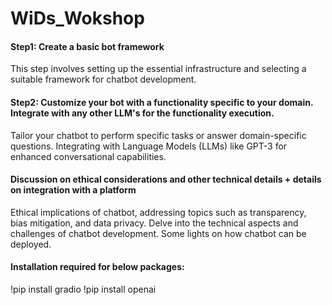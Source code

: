 # WiDs_Wokshop

####  Step1: Create a basic bot framework
This step involves setting up the essential infrastructure and selecting a suitable framework for chatbot development.
####  Step2: Customize your bot with a functionality specific to your domain. Integrate with any other LLM's for the functionality execution.
Tailor your chatbot to perform specific tasks or answer domain-specific questions. Integrating with Language Models (LLMs) like GPT-3 for enhanced conversational capabilities.
####  Discussion on ethical considerations and other technical details + details on integration with a platform
Ethical implications of chatbot, addressing topics such as transparency, bias mitigation, and data privacy. Delve into the technical aspects and challenges of chatbot development. Some lights on how chatbot can be deployed.
#### Installation required for below packages:
!pip install gradio
!pip install openai
